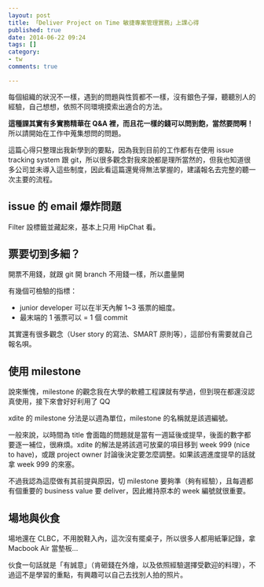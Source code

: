 ```yaml
---
layout: post
title: 「Deliver Project on Time 敏捷專案管理實務」上課心得
published: true
date: 2014-06-22 09:24
tags: []
category:
- tw
comments: true

---
```

每個組織的狀況不一樣，遇到的問題與性質都不一樣，沒有銀色子彈，聽聽別人的經驗，自己想想，依照不同環境摸索出適合的方法。

**這種課其實有多實務精華在 Q&A 裡，而且花一樣的錢可以問到飽，當然要問啊！** 所以請開始在工作中蒐集想問的問題。

這篇心得只整理出我新學到的要點，因為我到目前的工作都有在使用 issue tracking system 跟 git，所以很多觀念對我來說都是理所當然的，但我也知道很多公司並未導入這些制度，因此看這篇還覺得無法掌握的，建議報名去完整的聽一次主要的流程。

## issue 的 email 爆炸問題

Filter 設標籤並藏起來，基本上只用 HipChat 看。

## 票要切到多細？

開票不用錢，就跟 git 開 branch 不用錢一樣，所以盡量開

有幾個可檢驗的指標：

* junior developer 可以在半天內解 1~3 張票的細度。
* 最末端的 1 張票可以 = 1 個 commit

其實還有很多觀念（User story 的寫法、SMART 原則等），這部份有需要就自己報名唄。

## 使用 milestone

說來慚愧，milestone 的觀念我在大學的軟體工程課就有學過，但到現在都還沒認真使用，接下來會好好利用了 QQ

xdite 的 milestone 分法是以週為單位，milestone 的名稱就是該週編號。

一般來說，以時間為 title 會面臨的問題就是當有一週延後或提早，後面的數字都要逐一補位，很麻煩。xdite 的解法是將該週可放棄的項目移到 week 999 (nice to have)，或跟 project owner 討論後決定要怎麼調整。如果該週進度提早的話就拿 week 999 的來塞。

不過我認為這麼做有其前提與原因，切 milestone 要夠準（夠有經驗），且每週都有個重要的 business value 要 deliver，因此維持原本的 week 編號就很重要。

## 場地與伙食

場地還在 CLBC，不用脫鞋入內，這次沒有擺桌子，所以很多人都用紙筆記錄，拿 Macbook Air 當墊板...

伙食一句話就是「有誠意」（肯砸錢在外燴，以及依照經驗選擇受歡迎的料理），不過這不是學習的重點，有興趣可以自己去找別人拍的照片。
